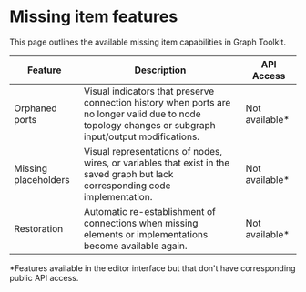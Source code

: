 # Missing item features

This page outlines the available missing item capabilities in Graph Toolkit.

| Feature | Description | API Access |
|---------|-------------|------------|
| Orphaned ports | Visual indicators that preserve connection history when ports are no longer valid due to node topology changes or subgraph input/output modifications. | Not available* |
| Missing placeholders | Visual representations of nodes, wires, or variables that exist in the saved graph but lack corresponding code implementation. | Not available* |
| Restoration | Automatic re-establishment of connections when missing elements or implementations become available again. | Not available* |

*Features available in the editor interface but that don't have corresponding public API access.
